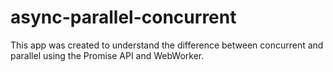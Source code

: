 # async-parallel-concurrent

This app was created to understand the difference between concurrent and parallel using the Promise API and WebWorker.
